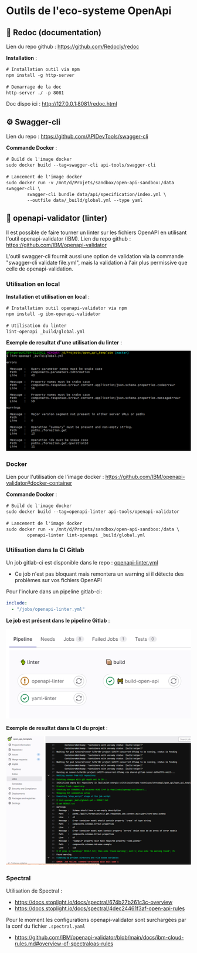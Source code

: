 # Outils de l'eco-systeme OpenApi


## :book: Redoc (documentation)

Lien du repo github : https://github.com/Redocly/redoc

**Installation** :
```shell
# Installation outil via npm
npm install -g http-server

# Demarrage de la doc
http-server ./ -p 8081
```
Doc dispo ici : http://127.0.0.1:8081/redoc.html



## :gear: Swagger-cli

Lien du repo : https://github.com/APIDevTools/swagger-cli

**Commande Docker** :
```shell
# Build de l'image docker
sudo docker build --tag=swagger-cli api-tools/swagger-cli

# Lancement de l'image docker
sudo docker run -v /mnt/d/Projets/sandbox/open-api-sandbox:/data swagger-cli \
        swagger-cli bundle data/api/specification/index.yml \
        --outfile data/_build/global.yml --type yaml
```



## :vertical_traffic_light: openapi-validator (linter)

Il est possible de faire tourner un linter sur les fichiers OpenAPI en utilisant l'outil openapi-validator (IBM).
Lien du repo github : https://github.com/IBM/openapi-validator

L'outil swagger-cli fournit aussi une option de validation via la commande "swagger-cli validate file.yml", mais la validation à l'air plus permissive que celle de openapi-validation.

### Utilisation en local

**Installation et utilisation en local** :
```shell
# Installation outil openapi-validator via npm
npm install -g ibm-openapi-validator

# Utilisation du linter
lint-openapi _build/global.yml
```

**Exemple de resultat d'une utilisation du linter** :

![Exemple](/tools/readme/images/openapi-validator_local_exemple.png "Exemple openapi-validator en local")

### Docker

Lien pour l'utilisation de l'image docker : https://github.com/IBM/openapi-validator#docker-container

**Commande Docker** :
```shell
# Build de l'image docker
sudo docker build --tag=openapi-linter api-tools/openapi-validator

# Lancement de l'image docker
sudo docker run -v /mnt/d/Projets/sandbox/open-api-sandbox:/data \
        openapi-linter lint-openapi _build/global.yml
```

### Utilisation dans la CI Gitlab

Un job gitlab-ci est disponible dans le repo : [openapi-linter.yml](/api-tools/openapi-validator/gitlab-ci/openapi-linter.yml)
* Ce job n'est pas bloquant mais remontera un warning si il détecte des problèmes sur vos fichiers OpenAPI

Pour l'inclure dans un pipeline gitlab-ci:
```yaml
include:
  - "/jobs/openapi-linter.yml"
```

**Le job est présent dans le pipeline Gitlab** :

![Exemple](/tools/readme/images/openapi-validator_ci_job.png "Job dans gitlab")

**Exemple de resultat dans la CI du projet** :

![Exemple](/tools/readme/images/openapi-validator_ci_exemple.png "Exemple openapi-validator dans gitlab")

### Spectral

Utilisation de Spectral :
- https://docs.stoplight.io/docs/spectral/674b27b261c3c-overview
- https://docs.stoplight.io/docs/spectral/4dec24461f3af-open-api-rules

Pour le moment les configurations openapi-validator sont surchargées par la conf du fichier `.spectral.yaml`
- https://github.com/IBM/openapi-validator/blob/main/docs/ibm-cloud-rules.md#overview-of-spectraloas-rules
